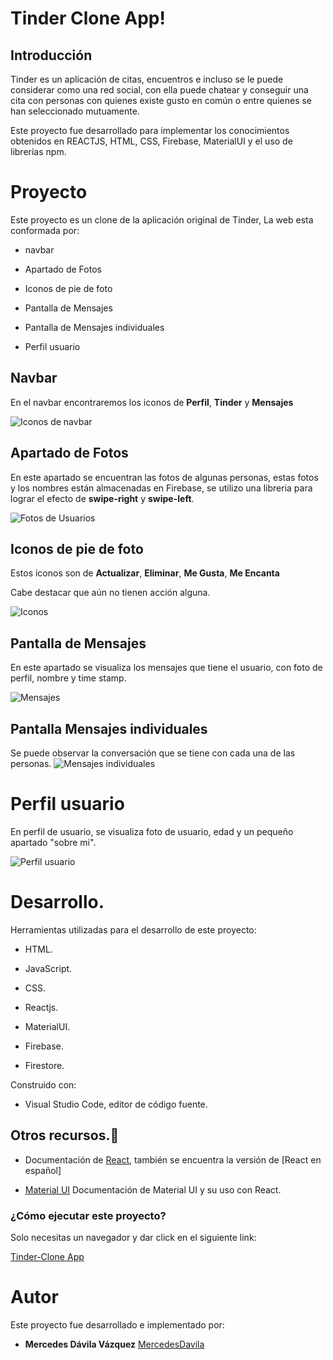 
# Tinder Clone App!

  
  
  

## Introducción

  

Tinder es un aplicación de citas, encuentros e incluso se le puede considerar como una red social, con ella puede chatear y conseguir una cita con personas con quienes existe gusto en común o entre quienes se han seleccionado mutuamente.

  

Este proyecto fue desarrollado  para implementar los conocimientos obtenidos en REACTJS, HTML, CSS, Firebase, MaterialUI y el uso de librerias npm.

  
  

# Proyecto

  

Este proyecto es un clone de la aplicación original de Tinder, La web esta conformada por:

  

- navbar

- Apartado de Fotos

- Iconos de pie de foto

- Pantalla de Mensajes

- Pantalla de Mensajes individuales

- Perfil usuario
  

## Navbar

  

En el navbar encontraremos los iconos de **Perfil**, **Tinder** y **Mensajes**

  

![Iconos de navbar](https://raw.githubusercontent.com/MercedesDavila/Tinder-Clone-Reactjs/master/src/img/navbar.JPG)

  

## Apartado de Fotos

  

En este apartado se encuentran las fotos de algunas personas, estas fotos y los nombres están almacenadas en Firebase, se utilizo una libreria para lograr el efecto de **swipe-right** y **swipe-left**.

  

![Fotos de Usuarios](https://raw.githubusercontent.com/MercedesDavila/Tinder-Clone-Reactjs/master/src/img/pantalla_principal.JPG)

  
  

## Iconos de pie de foto

  

Estos iconos son de **Actualizar**, **Eliminar**, **Me Gusta**, **Me Encanta**

Cabe destacar que aún no tienen acción alguna.

  

![Iconos](https://raw.githubusercontent.com/MercedesDavila/Tinder-Clone-Reactjs/master/src/img/iconos-footer.JPG)

  

## Pantalla de Mensajes

  

En este apartado se visualiza los mensajes que tiene el usuario, con foto de perfil, nombre y time stamp.

  

![Mensajes](https://raw.githubusercontent.com/MercedesDavila/Tinder-Clone-Reactjs/master/src/img/pantalla_mensajes.JPG)

  

## Pantalla Mensajes individuales

  

Se puede observar la conversación que se tiene con cada una de las personas. ![Mensajes individuales](https://raw.githubusercontent.com/MercedesDavila/Tinder-Clone-Reactjs/master/src/img/pantalla_mensaje_ind.JPG)

# Perfil usuario

En perfil de usuario, se visualiza foto de usuario, edad y un pequeño apartado "sobre mi". 

![Perfil usuario](https://raw.githubusercontent.com/MercedesDavila/Tinder-Clone-Reactjs/master/src/img/lprofile.png)

# Desarrollo.

  

Herramientas utilizadas para el desarrollo de este proyecto:

  

- HTML.

- JavaScript.

- CSS.

  

- Reactjs.

  

- MaterialUI.

  

- Firebase.

  

- Firestore.

  

Construido con:

  

- Visual Studio Code, editor de código fuente.

  

## Otros recursos.📁

  

- Documentación de [React](https://reactjs.org/), también se encuentra la versión de [React en español]

  

-  [Material UI](https://material-ui.com/getting-started/installation/) Documentación de Material UI y su uso con React.

  
  
  
  

### ¿Cómo ejecutar este proyecto?

  

Solo necesitas un navegador y dar click en el siguiente link:

  

[Tinder-Clone App](https://tinder-clone-251fb.web.app/)

  

# Autor

  

Este proyecto fue desarrollado e implementado por:

  

-  **Mercedes Dávila Vázquez**  [MercedesDavila](https://github.com/MercedesDavila)
